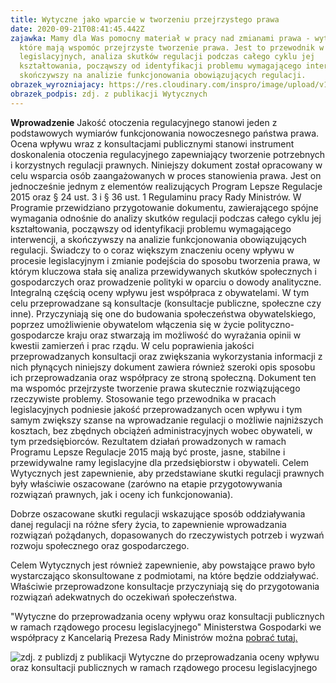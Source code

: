 ```yaml
---
title: Wytyczne jako wparcie w tworzeniu przejrzystego prawa
date: 2020-09-21T08:41:45.442Z
zajawka: Mamy dla Was pomocny materiał w pracy nad zmianami prawa - wytyczne,
  które mają wspomóc przejrzyste tworzenie prawa. Jest to przewodnik w pracach
  legislacyjnych, analiza skutków regulacji podczas całego cyklu jej
  kształtowania, począwszy od identyfikacji problemu wymagającego interwencji, a
  skończywszy na analizie funkcjonowania obowiązujących regulacji.
obrazek_wyrozniajacy: https://res.cloudinary.com/inspro/image/upload/v1608616415/aiso/Zdj%C4%99cia%20szkolenia/grafiki%20pionowe%20i%20poziome/wytyczne_pozioma.jpg
obrazek_podpis: zdj. z publikacji Wytycznych
---
```

**Wprowadzenie**
Jakość otoczenia regulacyjnego stanowi jeden z podstawowych wymiarów funkcjonowania nowoczesnego państwa prawa. Ocena wpływu wraz z konsultacjami publicznymi stanowi instrument doskonalenia otoczenia regulacyjnego zapewniający tworzenie potrzebnych i korzystnych regulacji prawnych.
Niniejszy dokument został opracowany w celu wsparcia osób zaangażowanych w proces stanowienia prawa. Jest on jednocześnie jednym z elementów realizujących
Program Lepsze Regulacje 2015 oraz § 24 ust. 3 i § 36 ust. 1 Regulaminu pracy Rady Ministrów. W Programie przewidziano przygotowanie dokumentu, zawierającego
spójne wymagania odnośnie do analizy skutków regulacji podczas całego cyklu jej kształtowania, począwszy od identyfikacji problemu wymagającego interwencji,
a skończywszy na analizie funkcjonowania obowiązujących regulacji. Świadczy to o coraz większym znaczeniu oceny wpływu w procesie legislacyjnym i zmianie podejścia
do sposobu tworzenia prawa, w którym kluczowa stała się analiza przewidywanych skutków społecznych i gospodarczych oraz prowadzenie polityki w oparciu o dowody analityczne. Integralną częścią oceny wpływu jest współpraca z obywatelami. W tym celu przeprowadzane są konsultacje (konsultacje publiczne, społeczne czy inne). Przyczyniają
się one do budowania społeczeństwa obywatelskiego, poprzez umożliwienie obywatelom włączenia się w życie polityczno-gospodarcze kraju oraz stwarzają im możliwość do wyrażania opinii w kwestii zamierzeń i prac rządu. W celu poprawienia jakości przeprowadzanych konsultacji oraz zwiększania wykorzystania informacji
z nich płynących niniejszy dokument zawiera również szeroki opis sposobu ich przeprowadzania oraz współpracy ze stroną społeczną.
Dokument ten ma wspomóc przejrzyste tworzenie prawa skutecznie rozwiązującego rzeczywiste problemy. Stosowanie tego przewodnika w pracach legislacyjnych podniesie jakość przeprowadzanych ocen wpływu i tym samym zwiększy szanse na wprowadzanie regulacji o możliwie najniższych kosztach, bez zbędnych obciążeń administracyjnych wobec obywateli, w tym przedsiębiorców.
Rezultatem działań prowadzonych w ramach Programu Lepsze Regulacje 2015 mają być proste, jasne, stabilne i przewidywalne ramy legislacyjne dla przedsiębiorstw i obywateli.
Celem Wytycznych jest zapewnienie, aby przedstawiane skutki regulacji prawnych były właściwie oszacowane (zarówno na etapie przygotowywania rozwiązań prawnych, jak i oceny ich funkcjonowania). 

Dobrze oszacowane skutki regulacji wskazujące sposób oddziaływania danej regulacji na różne sfery życia, to zapewnienie wprowadzania rozwiązań pożądanych, dopasowanych
do rzeczywistych potrzeb i wyzwań rozwoju społecznego oraz gospodarczego.

Celem Wytycznych jest również zapewnienie, aby powstające prawo było wystarczająco skonsultowane z podmiotami, na które będzie oddziaływać. Właściwie przeprowadzone konsultacje przyczyniają się do przygotowania rozwiązań adekwatnych do oczekiwań społeczeństwa.



"Wytyczne do przeprowadzania oceny wpływu oraz konsultacji publicznych w ramach rządowego procesu legislacyjnego" Ministerstwa Gospodarki we współpracy
z Kancelarią Prezesa Rady Ministrów można [pobrać tutaj.](https://res.cloudinary.com/inspro/image/upload/v1600677695/aiso/WytyczneOW.pdf)

![](https://res.cloudinary.com/inspro/image/upload/v1608616416/aiso/Zdj%C4%99cia%20szkolenia/grafiki%20pionowe%20i%20poziome/wytyczne_pionowa.png "zdj. z publizdj z publikacji Wytyczne do przeprowadzania oceny wpływu oraz konsultacji publicznych w ramach rządowego procesu legislacyjnego")